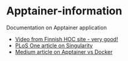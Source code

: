 # Apptainer-information

Documentation on Apptainer application

* [Video from Finnish HOC site - very good!](https://video.csc.fi/media/t/0_0ws9ei53)
* [PLoS One article on Singularity](https://github.com/NRC-Research/Apptainer-information/files/12873323/plosone-singularity.pdf)
* [Medium article on Apptainer vs Docker](https://github.com/NRC-Research/Apptainer-information/files/12873329/Why.you.should.use.Apptainer.vs.Docker.pdf)

